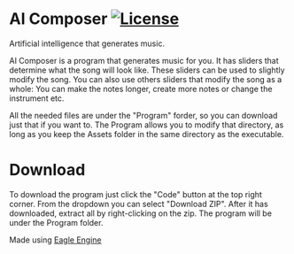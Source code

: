 # AI Composer [![License](https://img.shields.io/github/license/RaskiTech/AI-Composer.svg)](https://github.com/RaskiTech/AI-Composer/blob/master/LICENSE)
Artificial intelligence that generates music.

AI Composer is a program that generates music for you. It has sliders that determine what the song will look like. These sliders can be used to slightly modify the song. You can also use others sliders that modify the song as a whole: You can make the notes longer, create more notes or change the instrument etc.

All the needed files are under the "Program" forder, so you can download just that if you want to. The Program allows you to modify that directory, as long as you keep the Assets folder in the same directory as the executable.

# Download
To download the program just click the "Code" button at the top right corner. From the dropdown you can select "Download ZIP". After it has downloaded, extract all by right-clicking on the zip. The program will be under the Program folder.

Made using [Eagle Engine](https://github.com/RaskiTech/Eagle)
